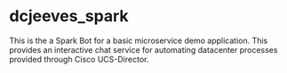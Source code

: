 # dcjeeves_spark

This is the a Spark Bot for a basic microservice demo application.
This provides an interactive chat service for automating datacenter processes provided through Cisco UCS-Director.
